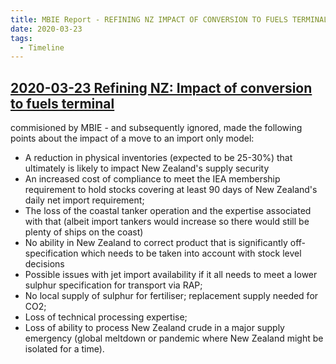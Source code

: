 ```yaml
---
title: MBIE Report - REFINING NZ IMPACT OF CONVERSION TO FUELS TERMINAL
date: 2020-03-23
tags:
  - Timeline
---
```


## [2020-03-23 Refining NZ: Impact of conversion to fuels terminal](https://www.mbie.govt.nz/dmsdocument/15260-refining-nz-impact-of-conversion-to-fuels-terminal) 

commisioned by MBIE - and subsequently ignored, made the following points about the impact of a move to an import only model:
- A reduction in physical inventories (expected to be 25-30%) that ultimately is likely 
 to impact New Zealand's supply security
- An increased cost of compliance to meet the IEA membership requirement to hold stocks
covering at least 90 days of New Zealand's daily net import requirement;
- The loss of the coastal tanker operation and the expertise associated with that 
 (albeit import tankers would increase so there would still be plenty of ships on the coast)
- No ability in New Zealand to correct product that is significantly off-specification 
  which needs to be taken into account with stock level decisions
- Possible issues with jet import availability if it all needs to meet a lower sulphur specification for transport via RAP;
- No local supply of sulphur for fertiliser; replacement supply needed for CO2;
- Loss of technical processing expertise;
- Loss of ability to process New Zealand crude in a major supply emergency (global meltdown or pandemic where New Zealand might be isolated for a time).

